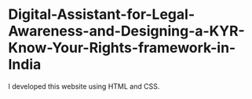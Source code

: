 # Digital-Assistant-for-Legal-Awareness-and-Designing-a-KYR-Know-Your-Rights-framework-in-India
I developed this website using HTML and CSS.
